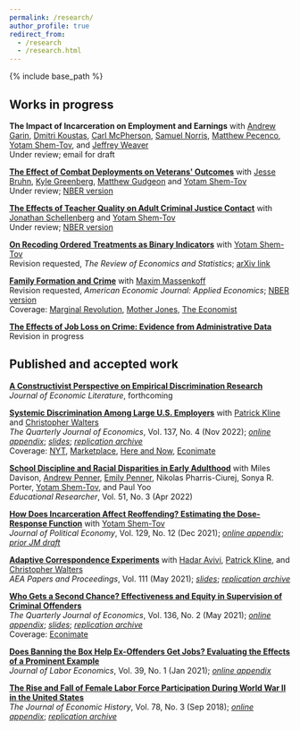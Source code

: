 ```yaml
---
permalink: /research/
author_profile: true
redirect_from:
  - /research
  - /research.html
---
```


{% include base_path %}

## Works in progress 
**The Impact of Incarceration on Employment and Earnings** with [Andrew Garin](https://sites.google.com/view/andygarin/home), [Dmitri Koustas](http://www.dmitrikoustas.com/), [Carl McPherson](https://carlmcpherson.github.io/), [Samuel Norris](https://www.samuel-norris.com/), [Matthew Pecenco](https://www.matthewpecenco.com/), [Yotam Shem-Tov](https://yotamshemtov.github.io/index.html), and [Jeffrey Weaver](https://www.jeff-weaver.com/)  
Under review; email for draft 

[**The Effect of Combat Deployments on Veterans' Outcomes**](/files/deployments.pdf) with [Jesse Bruhn](https://www.jessebruhn.com/home), [Kyle Greenberg](https://sites.google.com/view/kyle-greenberg/home), [Matthew Gudgeon](https://sites.google.com/site/matthewgudgeon/home?authuser=0) and [Yotam Shem-Tov](https://yotamshemtov.github.io/index.html)  
Under review; [NBER version](https://www.nber.org/papers/w30622)  

[**The Effects of Teacher Quality on Adult Criminal Justice Contact**](/files/rss_teachers_cjc.pdf) with [Jonathan Schellenberg](https://sites.google.com/view/jonathanschellenberg/home?authuser=0) and [Yotam Shem-Tov](https://yotamshemtov.github.io/index.html)  
Under review; [NBER version](https://www.nber.org/papers/w30274)   

[**On Recoding Ordered Treatments as Binary Indicators**](/files/EMCO.pdf) with [Yotam Shem-Tov](https://yotamshemtov.github.io/index.html)  
Revision requested, *The Review of Economics and Statistics*; [arXiv link](http://arxiv.org/abs/2111.12258)  

[**Family Formation and Crime**](http://maximmassenkoff.com/FamilyFormationAndCrime.pdf) with [Maxim Massenkoff](http://maximmassenkoff.com)  
Revision requested, *American Economic Journal: Applied Economics*; [NBER version](https://www.nber.org/papers/w30385)  
Coverage: [Marginal Revolution](https://marginalrevolution.com/marginalrevolution/2019/11/more-pregnancy-less-crime.html), [Mother Jones](https://www.motherjones.com/kevin-drum/2019/11/having-a-baby-cuts-crime-by-25/), [The Economist](https://www.economist.com/graphic-detail/2020/01/03/the-prospect-of-parenthood-makes-people-more-law-abiding)

[**The Effects of Job Loss on Crime: Evidence from Administrative Data**](/files/jobloss_crime_ekr_vf.pdf)  
Revision in progress  


## Published and accepted work
[**A Constructivist Perspective on Empirical Discrimination Research**](/files/constructivism.pdf)  
*Journal of Economic Literature*, forthcoming 

[**Systemic Discrimination Among Large U.S. Employers**](https://eml.berkeley.edu//~crwalters/papers/randres.pdf) with [Patrick Kline](https://eml.berkeley.edu/~pkline/) and [Christopher Walters](https://eml.berkeley.edu/~crwalters/)   
*The Quarterly Journal of Economics*, Vol. 137, No. 4 (Nov 2022); [*online appendix*](/files/randres_appx.pdf); [*slides*](/files/randres_slides_final.pdf); [*replication archive*](https://dataverse.harvard.edu/dataset.xhtml?persistentId=doi:10.7910/DVN/HLO4XC)      
Coverage: [NYT](https://www.nytimes.com/2021/07/29/business/economy/hiring-racial-discrimination.html), [Marketplace](https://www.marketplace.org/shows/marketplace-morning-report/research-spotlights-existence-of-racial-discrimination-in-hiring-process/), [Here and Now](https://www.wbur.org/hereandnow/2021/08/18/name-discrimination-jobs), [Econimate](https://www.youtube.com/watch?v=fLgWIyx0gDw)    

[**School Discipline and Racial Disparities in Early Adulthood**](/files/dprsy_discipline.pdf) with Miles Davison, [Andrew Penner](http://www.socsci.uci.edu/~penner/), [Emily Penner](http://www.emilykpenner.com/), Nikolas Pharris-Ciurej, Sonya R. Porter, [Yotam Shem-Tov](https://yotamshemtov.github.io/index.html), and Paul Yoo  
*Educational Researcher*, Vol. 51, No. 3 (Apr 2022)  

[**How Does Incarceration Affect Reoffending? Estimating the Dose-Response Function**](/files/Rose_Shemtov_2021_Manuscript.pdf) with [Yotam Shem-Tov](https://yotamshemtov.github.io/index.html)  
*Journal of Political Economy*, Vol. 129, No. 12 (Dec 2021); [*online appendix*](/files/Rose_Shemtov_2021_OnlineAppendix.pdf); [*prior JM draft*](https://yotamshemtov.github.io/files/YotamShemTov_JMP.pdf)

[**Adaptive Correspondence Experiments**](/files/SkyNet.pdf) with [Hadar Avivi](https://avivihadar.github.io/), [Patrick Kline](https://eml.berkeley.edu/~pkline/), and [Christopher Walters](https://eml.berkeley.edu/~crwalters/)   
*AEA Papers and Proceedings*, Vol. 111 (May 2021); [*slides*](https://avivihadar.github.io/files/AdaptiveCorrespondenceExperiments_Slides.pdf); [*replication archive*](https://avivihadar.github.io/files/AdaptiveCorrespondenceExperiments_code.zip)  

[**Who Gets a Second Chance? Effectiveness and Equity in Supervision of Criminal Offenders**](/files/jmp.pdf)   
*The Quarterly Journal of Economics*, Vol. 136, No. 2 (May 2021); [*online appendix*](/files/jmp_online_appendix.pdf); [*slides*](/files/rose_second_chances.pdf); [*replication archive*](https://dataverse.harvard.edu/dataset.xhtml?persistentId=doi:10.7910/DVN/JM3TPY&version=1.0)  
Coverage: [Econimate](https://www.youtube.com/watch?v=K0W9TBKTwnU) 

[**Does Banning the Box Help Ex-Offenders Get Jobs? Evaluating the Effects of a Prominent Example**](/files/btbjole_final.pdf)  
*Journal of Labor Economics*, Vol. 39, No. 1 (Jan 2021); [*online appendix*](/files/btb_online_appendix_0418.pdf)

[**The Rise and Fall of Female Labor Force Participation During World War II in the United States**](/files/rise_and_fall.pdf)  
*The Journal of Economic History*, Vol. 78, No. 3 (Sep 2018); [*online appendix*](/files/rise_and_fall_online_appendix.pdf); [*replication archive*](https://www.dropbox.com/s/fq3c530ngw8443g/replication_full.zip?dl=1)
